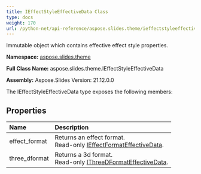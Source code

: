 ```yaml
---
title: IEffectStyleEffectiveData Class
type: docs
weight: 170
url: /python-net/api-reference/aspose.slides.theme/ieffectstyleeffectivedata/
---
```


Immutable object which contains effective effect style properties.

**Namespace:** [aspose.slides.theme](/slides/python-net/api-reference/aspose.slides.theme/)

**Full Class Name:** aspose.slides.theme.IEffectStyleEffectiveData

**Assembly:**  Aspose.Slides Version: 21.12.0.0

The IEffectStyleEffectiveData type exposes the following members:
## **Properties**
|**Name**|**Description**|
| :- | :- |
|effect_format|Returns an effect format.<br/>            Read-only [IEffectFormatEffectiveData](/slides/python-net/api-reference/aspose.slides/ieffectformateffectivedata/).|
|three_dformat|Returns a 3d format.<br/>            Read-only [IThreeDFormatEffectiveData](/slides/python-net/api-reference/aspose.slides/ithreedformateffectivedata/).|
